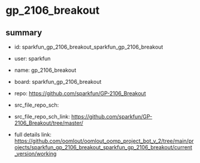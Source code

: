 # gp_2106_breakout
 
## summary 
* id: sparkfun_gp_2106_breakout_sparkfun_gp_2106_breakout
* user: sparkfun
* name: gp_2106_breakout
* board: sparkfun_gp_2106_breakout
* repo: https://github.com/sparkfun/GP-2106_Breakout



* src_file_repo_sch: 
* src_file_repo_sch_link: https://github.com/sparkfun/GP-2106_Breakout/tree/master/
* full details link: https://github.com/oomlout/oomlout_oomp_project_bot_v_2/tree/main/projects/sparkfun_gp_2106_breakout_sparkfun_gp_2106_breakout/current_version/working  







